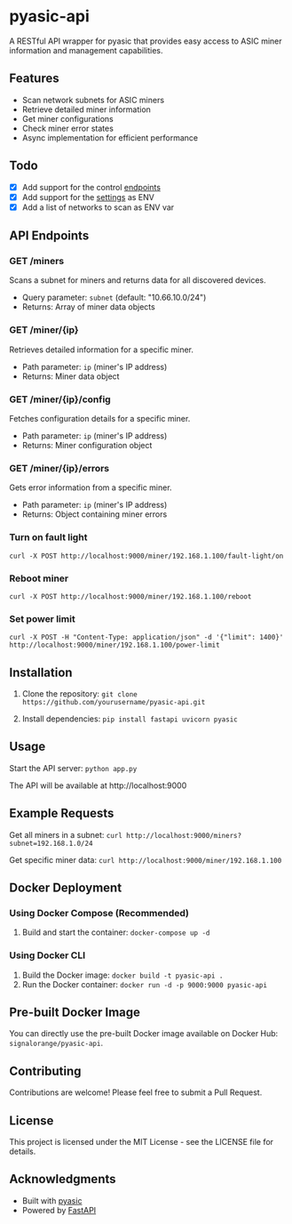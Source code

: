 # pyasic-api

A RESTful API wrapper for pyasic that provides easy access to ASIC miner information and management capabilities.

## Features

- Scan network subnets for ASIC miners
- Retrieve detailed miner information
- Get miner configurations
- Check miner error states
- Async implementation for efficient performance

## Todo

- [x] Add support for the control [endpoints](https://github.com/UpstreamData/pyasic?tab=readme-ov-file#miner-control)
- [x] Add support for the [settings](https://github.com/UpstreamData/pyasic?tab=readme-ov-file#settings) as ENV 
- [x] Add a list of networks to scan as ENV var

## API Endpoints

### GET /miners
Scans a subnet for miners and returns data for all discovered devices.
- Query parameter: `subnet` (default: "10.66.10.0/24")
- Returns: Array of miner data objects

### GET /miner/{ip}
Retrieves detailed information for a specific miner.
- Path parameter: `ip` (miner's IP address)
- Returns: Miner data object

### GET /miner/{ip}/config
Fetches configuration details for a specific miner.
- Path parameter: `ip` (miner's IP address)
- Returns: Miner configuration object

### GET /miner/{ip}/errors
Gets error information from a specific miner.
- Path parameter: `ip` (miner's IP address)
- Returns: Object containing miner errors

### Turn on fault light
`curl -X POST http://localhost:9000/miner/192.168.1.100/fault-light/on`

### Reboot miner
`curl -X POST http://localhost:9000/miner/192.168.1.100/reboot`

### Set power limit
`curl -X POST -H "Content-Type: application/json" -d '{"limit": 1400}' http://localhost:9000/miner/192.168.1.100/power-limit`


## Installation

1. Clone the repository:
`git clone https://github.com/yourusername/pyasic-api.git`

2. Install dependencies:
`pip install fastapi uvicorn pyasic`

## Usage

Start the API server:
`python app.py`

The API will be available at http://localhost:9000

## Example Requests

Get all miners in a subnet:
`curl http://localhost:9000/miners?subnet=192.168.1.0/24`

Get specific miner data:
`curl http://localhost:9000/miner/192.168.1.100`

## Docker Deployment

### Using Docker Compose (Recommended)

1. Build and start the container:
`docker-compose up -d`

### Using Docker CLI
1. Build the Docker image:
   `docker build -t pyasic-api .`
2. Run the Docker container:
   `docker run -d -p 9000:9000 pyasic-api`

## Pre-built Docker Image
You can directly use the pre-built Docker image available on Docker Hub: `signalorange/pyasic-api`.

## Contributing

Contributions are welcome! Please feel free to submit a Pull Request.

## License

This project is licensed under the MIT License - see the LICENSE file for details.

## Acknowledgments

- Built with [pyasic](https://github.com/UpstreamData/pyasic)
- Powered by [FastAPI](https://github.com/FastAPI/FastAPI)